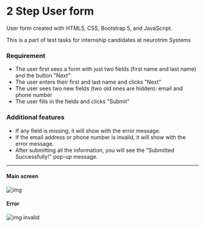 # 2 Step User form

User form created with HTML5, CSS, Bootstrap 5, and JavaScript.

This is a part of test tasks for internship candidates at neurotrim Systems

### Requirement

- The user first sees a form with just two fields (first name and last name) and the button "Next"
- The user enters their first and last name and clicks "Next"
- The user sees two new fields (two old ones are hidden): email and phone number
- The user fills in the fields and clicks "Submit"

### Additional features

- If any field is missing, it will show with the error message.
- If the email address or phone number is invalid, it will show with the error message.
- After submitting all the information, you will see the "Submitted Successfully!" pop-up message.

---

#### Main screen 

![img](https://i.imgur.com/kFvYVtim.jpg)

#### Error

![img invalid](https://i.imgur.com/StCS4iIm.jpg)
